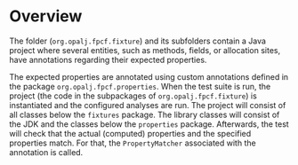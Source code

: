 # Overview

The folder (`org.opalj.fpcf.fixture`) and its subfolders contain a Java project where several entities, such as methods, fields, or allocation sites, have annotations regarding their expected properties. 

The expected properties are annotated using custom annotations defined in the package `org.opalj.fpcf.properties`. When the test suite is run, the project (the code in the subpackages of `org.opalj.fpcf.fixture`) is instantiated and the configured analyses are run. The project will consist of all classes below the `fixtures` package. The library classes will consist of the JDK and the classes below the `properties` package.
Afterwards, the test will check that the actual (computed) properties and the specified properties match. For that, the `PropertyMatcher` associated with the annotation is called.    
